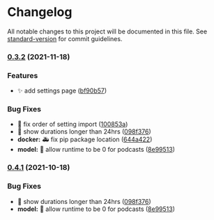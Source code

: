 # Changelog

All notable changes to this project will be documented in this file. See [standard-version](https://github.com/conventional-changelog/standard-version) for commit guidelines.

### [0.3.2](https://github.com/djdembeck/bragibooks/compare/v0.3.1...v0.3.2) (2021-11-18)


### Features

* :sparkles: add settings page ([bf90b57](https://github.com/djdembeck/bragibooks/commit/bf90b57fed20e57ed1f23ef82bad0a378a80cc10))


### Bug Fixes

* :bug: fix order of setting import ([100853a](https://github.com/djdembeck/bragibooks/commit/100853a6202a1d54cc0e8b9538500f26f521566b))
* :bug: show durations longer than 24hrs ([098f376](https://github.com/djdembeck/bragibooks/commit/098f37672ce3f0a1677b016811c0d70c88c26b97))
* **docker:** :ambulance: fix pip package location ([644a422](https://github.com/djdembeck/bragibooks/commit/644a4221512abf844877e56dcdac5b90df3acb3e))
* **model:** :bug: allow runtime to be 0 for podcasts ([8e99513](https://github.com/djdembeck/bragibooks/commit/8e99513643ddaebe27e4c66b73cf4bd673993363))

### [0.4.1](https://github.com/djdembeck/bragibooks/compare/v0.3.1...v0.4.1) (2021-10-18)


### Bug Fixes

* :bug: show durations longer than 24hrs ([098f376](https://github.com/djdembeck/bragibooks/commit/098f37672ce3f0a1677b016811c0d70c88c26b97))
* **model:** :bug: allow runtime to be 0 for podcasts ([8e99513](https://github.com/djdembeck/bragibooks/commit/8e99513643ddaebe27e4c66b73cf4bd673993363))

